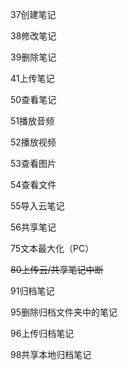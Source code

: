 37创建笔记 

38修改笔记

39删除笔记

41上传笔记

50查看笔记

51播放音频

52播放视频

53查看图片 

54查看文件

55导入云笔记

56共享笔记 

 75文本最大化（PC）

 ~~80上传云/共享笔记中断~~ 

 91归档笔记

95删除归档文件夹中的笔记

96上传归档笔记

98共享本地归档笔记
